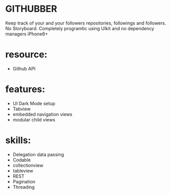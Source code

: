 # GITHUBBER
Keep track of your and your followers repositories, followings and followers.
No Storyboard. Completely programtic using UIkit and no dependency managers
iPhone8+

# resource:
- Github API

# features: 
- UI Dark Mode setup
- Tabview
- embedded navigation views 
- modular child views

# skills:
- Delegation data passing
- Codable
- collectionview 
- tableview
- REST
- Pagination
- Threading







